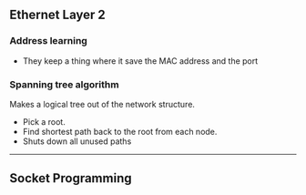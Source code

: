 ## Ethernet Layer 2

### Address learning

* They keep a thing where it save the MAC address and the port


### Spanning tree algorithm
Makes a logical tree out of the network structure.

* Pick a root.
* Find shortest path back to the root from each node.
* Shuts down all unused paths 

---
## Socket Programming


